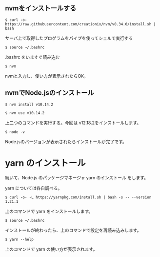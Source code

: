 ## nvmをインストールする

```
$ curl -o- https://raw.githubusercontent.com/creationix/nvm/v0.34.0/install.sh | bash
```

サーバ上で取得したプログラムをパイプを使ってシェルで実行する

```
$ source ~/.bashrc
```

.bashrc をいますぐ読み込む

```
$ nvm 
```

nvmと入力し、使い方が表示されたらOK。

## nvmでNode.jsのインストール

```
$ nvm install v10.14.2
```

```
$ nvm use v10.14.2
```

上二つのコマンドを実行する。今回は v12.18.2をインストールします。

```
$ node -v
```

Node.jsのバージョンが表示されたらインストールが完了です。

# yarn のインストール

続いて、Node.js のパッケージマネージャ yarn のインストール をします。

yarn については各自調べる。

```
$ curl -o- -L https://yarnpkg.com/install.sh | bash -s -- --version 1.21.1
```

上のコマンドで yarn をインストールします。

```
$ source ~/.bashrc
```

インストールが終わったら、上のコマンドで設定を再読み込みします。

```
$ yarn --help
```

上のコマンドで yarn の使い方が表示されます。

